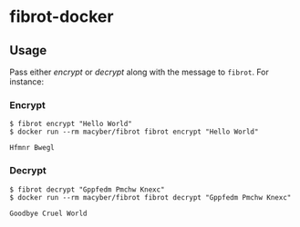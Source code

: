 # fibrot-docker

## Usage
Pass either *encrypt* or *decrypt* along with the message to `fibrot`. For instance:


### Encrypt

```console
$ fibrot encrypt "Hello World"
$ docker run --rm macyber/fibrot fibrot encrypt "Hello World"
```

    Hfmnr Bwegl

### Decrypt

```console
$ fibrot decrypt "Gppfedm Pmchw Knexc"
$ docker run --rm macyber/fibrot fibrot decrypt "Gppfedm Pmchw Knexc"
```

    Goodbye Cruel World

